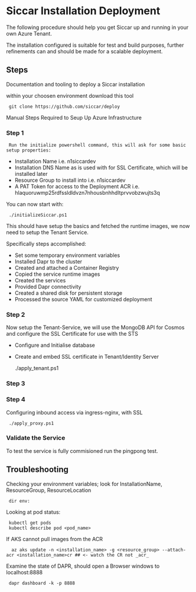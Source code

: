 # Siccar Installation Deployment

The following procedure should help you get Siccar up and running in your own Azure Tenant.

The installation configured is suitable for test and build purposes, further refinements can and should be made for a scalable deployment.
## Steps

Documentation and tooling to deploy a Siccar installation

within your choosen environment download this tool

     git clone https://github.com/siccar/deploy

Manual Steps Required to Seup Up Azure Infrastructure

### Step 1

     Run the initialize powershell command, this will ask for some basic setup properties:

* Installation Name i.e. n1siccardev
* Installation DNS Name as is used with for SSL Certificate, which will be installed later
* Resource Group to install into  i.e. n1siccardev
* A PAT Token for access to the Deployment ACR i.e. hlaquoruwmp25rdfssldldvzn7nhousbnhhdltprvvobzwujts3q

You can now start with:

     ./initializeSiccar.ps1

This should have setup the basics and fetched the runtime images, we now need to setup the Tenant Service.

Specifically steps accomplished:

* Set some temporary environment variables
* Installed Dapr to the cluster
* Created and attached a Container Registry
* Copied the service runtime images
* Created the services
* Provided Dapr connectivity
* Created a shared disk for persistent storage
* Processed the source YAML for customized deployment

### Step 2

Now setup the Tenant-Service, we will use the MongoDB API for Cosmos and configure the SSL Certificate for use with the STS

* Configure and Initialise database
* Create and embed SSL certificate in Tenant/Identity Server

     ./apply_tenant.ps1

### Step 3

### Step 4

Configuring inbound access via ingress-nginx, with SSL

     ./apply_proxy.ps1

### Validate the Service

To test the service is fully commisioned run the pingpong test.
## Troubleshooting

Checking your environment variables; look for InstallationName, ResourceGroup, ResourceLocation

     dir env:

Looking at pod status:

     kubectl get pods
     kubectl describe pod <pod_name>

If AKS cannot pull images from the ACR

      az aks update -n <installation_name> -g <resource_group> --attach-acr <installation_name>cr ## <- watch the CR not _acr_

Examine the state of DAPR, should open a Browser windows to localhost:8888

     dapr dashboard -k -p 8888

